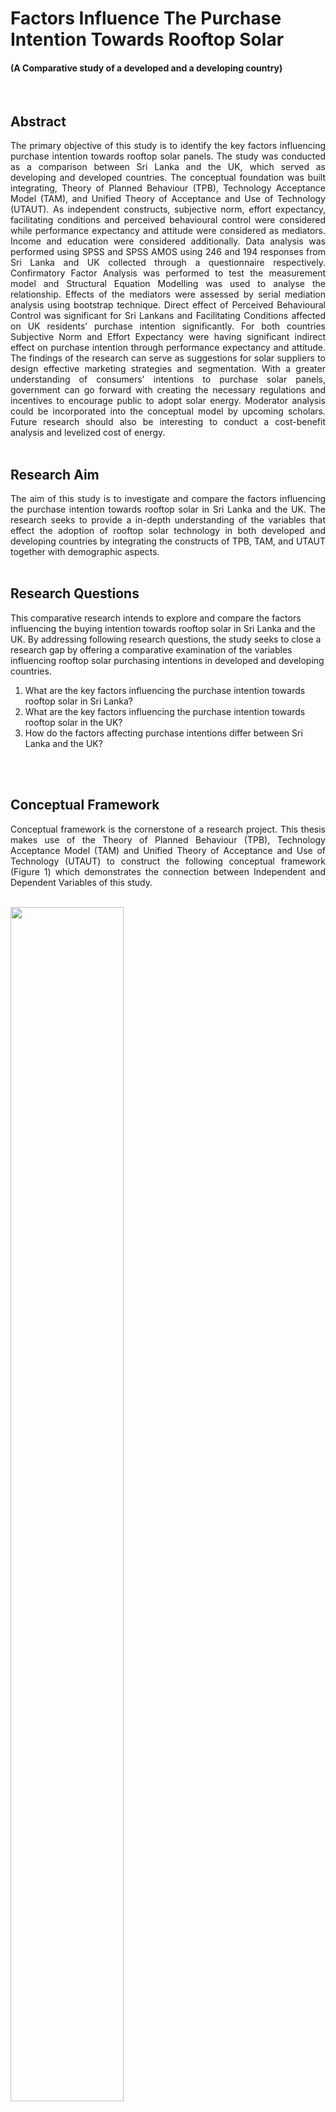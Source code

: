<h1>Factors Influence The Purchase Intention Towards Rooftop Solar</h1>
<h4> (A Comparative study of a developed and a developing country) </h4>

<br/>
<h2>Abstract</h2>
<p align="justify">
The primary objective of this study is to identify the key factors influencing purchase intention towards rooftop solar panels. The study was conducted as a comparison between Sri Lanka and the UK, which served as developing and developed countries. The conceptual foundation was built integrating, Theory of Planned Behaviour (TPB), Technology Acceptance Model (TAM), and Unified Theory of Acceptance and Use of Technology (UTAUT). As independent constructs, subjective norm, effort expectancy, facilitating conditions and perceived behavioural control were considered while performance expectancy and attitude were considered as mediators. Income and education were considered additionally. Data analysis was performed using SPSS and SPSS AMOS using 246 and 194 responses from Sri Lanka and UK collected through a questionnaire respectively. Confirmatory Factor Analysis was performed to test the measurement model and Structural Equation Modelling was used to analyse the relationship. Effects of the mediators were assessed by serial mediation analysis using bootstrap technique. Direct effect of Perceived Behavioural Control was significant for Sri Lankans and Facilitating Conditions affected on UK residents’ purchase intention significantly. For both countries Subjective Norm and Effort Expectancy were having significant indirect effect on purchase intention through performance expectancy and attitude. The findings of the research can serve as suggestions for solar suppliers to design effective marketing strategies and segmentation. With a greater understanding of consumers' intentions to purchase solar panels, government can go forward with creating the necessary regulations and incentives to encourage public to adopt solar energy. Moderator analysis could be incorporated into the conceptual model by upcoming scholars. Future research should also be interesting to conduct a cost-benefit analysis and levelized cost of energy.

<br/>
<br/>
<h2> Research Aim </h2>
<p align="justify">
The aim of this study is to investigate and compare the factors influencing the purchase intention towards rooftop solar in Sri Lanka and the UK. The research seeks to provide a in-depth understanding of the variables that effect the adoption of rooftop solar technology in both developed and developing countries by integrating the constructs of TPB, TAM, and UTAUT together with demographic aspects.

<br/>
<br/>

<h2> Research Questions </h2>
This comparative research intends to explore and compare the factors influencing the buying intention towards rooftop solar in Sri Lanka and the UK. By addressing following research questions, the study seeks to close a research gap by offering a comparative examination of the variables influencing rooftop solar purchasing intentions in developed and developing countries.

1.	What are the key factors influencing the purchase intention towards rooftop solar in Sri Lanka?
2.	What are the key factors influencing the purchase intention towards rooftop solar in the UK?
3.	How do the factors affecting purchase intentions differ between Sri Lanka and the UK?

<br/>
<br/>
<h2> Conceptual Framework</h2>
<p align="justify">
Conceptual framework is the cornerstone of a research project. This thesis makes use of the Theory of Planned Behaviour (TPB), Technology Acceptance Model (TAM) and Unified Theory of Acceptance and Use of Technology (UTAUT) to construct the following conceptual framework (Figure 1) which demonstrates the connection between Independent and Dependent Variables of this study.
<br/>
<br/>
<p align="left">
<img src="https://github.com/ManoshaSumathiratna/RooftopSolarPurchaseIntention/blob/main/Images/Conceptual%20Framwork.jpg" height="70%" width="60%"/>

<b> Figure 1: Conceptual Framework (Developed by the author)</b>  
<br/>

<h2> Population and Sample</h2>
<p align="justify">
In this study, all households in Sri Lanka and United Kingdom that do not currently have rooftop solar panels are the target population. The sample was taken with the non-probability convenience sampling approach. A total of 300 individuals from each country were selected to take part in the study. The questionnaire was distributed to those participants via electronically as well as printed questionnaire. As a result, 246 responses from Sri Lanka and 194 responses from the United Kingdom were able to collect, which showed 82% and 65% response rate from Sri Lanka and UK respectively. 

<br/>
<br/>
<h2> Data Analysis</h2>
<br/>

<h3> Model Fit</h3>
<p align="justify">
Confirmatory Factor Analysis (CFA) was computed for both samples separately using SPSS AMOS to test the measurement model. At the first stage, factor loadings were assessed for each indicator and one item (FC4) was removed from Sri Lanka model as the factor loading was less than 0.5 (>0.376). Moreover, the modification indices checked and refined the model by covariate error terms within indicators. The total goodness of fit of the model was evaluated using the model fit measures. The results shown in Table 4.1 confirms the good fit for both countries.

<br/>
<p align="left">
<img src="https://github.com/ManoshaSumathiratna/RooftopSolarPurchaseIntention/blob/main/Images/Table%204.1.png" height="70%" width="60%"/> 

<br/>
<h3> Structural Equation Model (SEM)</h3>
<p align="justify">
the structural model assessment involved evaluating the relevance of hypothesized paths. The relationship between the latent variables is represented by the structural models in Figure 2 and Figure 3 for Sri Lanka and UK respectively. 
<br/>
<p align="left">
<img src="https://github.com/ManoshaSumathiratna/RooftopSolarPurchaseIntention/blob/main/Images/Figure%2022.png" height="70%" width="60%"/>
<p align="left">
<b> Figure 2: Structural Model for Sri Lankan Residents with Mediating Effect</b>  
<br/>
<br/>
<br/>
<p align="left">
<img src="https://github.com/ManoshaSumathiratna/RooftopSolarPurchaseIntention/blob/main/Images/Figure%2033.png" height="70%" width="60%"/>
<p align="left">
<b> Figure 3: Structural Model for UK Residents with Mediating Effect</b>  
<br/>
<p align="justify">
The squared multiple correlations were 0.827 and 0.745 for PI (Purchase Intention) for Sri Lanka and UK for the above two models respectively. This indicates that 82.7% (for Sri Lanka) and 74.5% (for UK) variance of PI is explained by the six constructs (Subjective Norm, Effort Expectancy, Facilitating Conditions, Perceived Behavioural Control, Performance Expectancy and Attitude) in the model, which is well acceptable figure.
<br/>
<br/>
<h3>Testing Direct Effects </h3>
<br/>
<p align="justify">
Table 4.7 illustrates the direct relationships between the independent and dependent constructs based on the structural model tested for Sri Lanka. It can be concluded that only PBC has a positive significant on PI, while the effects of SN, EE and FC on PI are not significant at 95% level of confidence for Sri Lankan residence. 
<br/>
<p align="left">
<img src="https://github.com/ManoshaSumathiratna/RooftopSolarPurchaseIntention/blob/main/Images/Table%204.7.png" height="70%" width="60%"/>
<br/>
<br/>

<p align="justify">  
As per Table 4.8, FC has a positive significant impact on PI of rooftop solar of UK residents. However, none of the other three constructs showed significant impact on the PI. 
<br/>
<p align="left">
<img src="https://github.com/ManoshaSumathiratna/RooftopSolarPurchaseIntention/blob/main/Images/Table%20%204.8.png" height="70%" width="60%"/>
<br/>
<br/>



<h3>Testing Mediation Effects </h3>
<br/>
<p align="justify">
To assess the serial mediating effect of PE and AT on the relationship between independent and dependent constructs, bootstrap technique was performed with 5000 number of bootstrap samples using SPSS AMOS. The results are shown in Table 4.8 and Table 4.9 for Sri Lanka and UK respectively.
<br/>
<br/>
According Table 4.9, serial mediating effects of PE and AT on the relationship between SN and PI, as well as EE and PI both found to be significant. Hence H5 and H6 hypotheses were supported for Sri Lankan residents.
<br/>
<p align="left">
<img src="https://github.com/ManoshaSumathiratna/RooftopSolarPurchaseIntention/blob/main/Images/Table%204.9.png" height="70%" width="60%"/>
<br/>
<br/>

<p align="justify">  
Table 4.10 confirms the significant serial mediating effect of PE and AT on the relationship between SN - PI, and EE - PI. Hence, H5 and H6 hypotheses are accepted for UK residents.
<p align="left">
<img src="https://github.com/ManoshaSumathiratna/RooftopSolarPurchaseIntention/blob/main/Images/Table%204.10.png" height="70%" width="60%"/>
<br/>
<br/>

<h3>Testing Demographic Variable Effects</h3>
<br/>
<p align="justify">
The significance of the impacts of income and education on PI towards rooftop solar for Sri Lankan households is shown in Table 4.11. Therefore, neither of the demographic components had a substantial effect on PI. Income and education have little to no impact on PI for UK residents too (Table 4.12).
<br/>
<p align="left">
<img src="https://github.com/ManoshaSumathiratna/RooftopSolarPurchaseIntention/blob/main/Images/Table%204.11.png" height="70%" width="60%"/>
<br/>
<br/>

<h2>Discussion</h2>
<p align="justify">
This study intends to analyse the factors influencing rooftop solar purchasing intentions in Sri Lanka and the UK in the context of developing and developed countries given the relevance of solar energy as a reliable source of clean energy and a secure alternative for fossil fuels. The study revealed major distinctions between the two countries when considering constructs in the conceptual model.
<p align="justify">
Subjective Norm (SN) and Effort Expectancy (EE) do not significantly affect Purchase Intention (PI) towards rooftop solar for residents of Sri Lanka or the UK. However, for both Sri Lankan and UK citizens, the indirect impacts of SN and EE on the desire to purchase solar energy through the sequential mediating effect of Performance Expectancy (PE) and Attitude (AT) were substantial. 
<p align="justify">
These findings suggest that people's purchasing decisions are not directly influenced by others or their comfort level with solar energy, but rather through factors such as the ability to assess the benefits of solar energy use and their attitude towards it.
<p align="justify">
The Perceived Behavioural Control (PBC) was showing a positive direct effect on Purchase Intention (PI) of Sri Lankan residents, which is supported the Theory of Planned Behaviour (TPB). This shows that consumers in Sri Lanka are more likely to show a favourable purchase intention if they feel they have the knowledge, skills, and resources needed to install, operate, and maintain rooftop solar systems.
<p align="justify">
The study's conclusions indicate that Facilitating Conditions (FC) significantly influence UK individuals' intentions to buy solar panels. This indicates that UK residents are more likely to purchase rooftop solar the better the enabling conditions. 
<p align="justify">
The practical application of this study can provide policymakers with suggestions on how to promote the usage of solar energy. A person in Sri Lanka is more likely to use solar energy if they are knowledgeable and have the skills necessary to install and maintain rooftop solar panels. Therefore, government agencies should concentrate more on educating the public about rooftop solar and ensuring that the companies that support it have the resources and skills required to keep providing for their clients. In countries like the UK, people are more focused on getting financial support, tax incentives, an easy process to get government approval to install solar panels on their rooftops, and having the space to do so. The government may work with financial institutions to create certain financial solutions to encourage more people to purchase solar panels. Additionally, marketers can come up with some innovative ideas for placing solar panels in small spaces as well as some advertising and marketing initiatives to raise awareness.
<br/>
<br/>

<h2>Recommendations</h2>
<p align="justify">
The study's findings could increase understanding, especially in terms of how beneficial they are. The study serves as a starting point for further research into the potential for solar energy in Sri Lanka and the UK. The research's importance is clear because the results can help solar power developers and marketers create efficient marketing strategies and enhance market segmentation. Additionally, authorities and decision-makers might use the research to educate the public, possibly through workshops and exhibition.
<p align="justify">
In Sri Lankan context, Perceived Behavioural Control has a significant impact on Purchase Intention. An individual's perception of their ability to accept and use solar technology successfully is reflected in their perceived behavioural control. Therefore, government officials and solar marketers can both greatly benefit from understanding the effects of perceived behavioural control. For instance, the government can design programmes to particularly address the barriers preventing consumers from adopting solar technology. Governments are able to more effectively distribute resources if they recognise the role of perceived behavioural control. Conversely, solar marketers can modify their marketing strategies to accommodate the unique challenges associated with perceived behavioural control. For instance, if a potential customer's lack of knowledge of is a barrier, they can create educational content and campaigns that empower them with knowledge.
In the UK context, Facilitating Conditions showed a significant direct influence on Purchase Intention. Thus, government of UK can think of providing financial supports such as low interest loan schemes as well as solar suppliers can offer installment basis purchasing options which can improve facilitating conditions. Further, solar panel installation can be financed by commercial banks as part of mortgage loans. Households can be given financial incentives from the government to buy solar panels. The government could offer more subsidies to the renewable energy industry to promote the development of sustainable energy. It can also give experts the chance to create new technologies and reduce taxes to lessen pressure on businesses to produce high-quality goods. If these solar energy technologies are affordable and robust, more people will be inclined to buy them.
<p align="justify">
Both countries discovered, Subjective Norm has a strong indirect impact on Purchase Intention via Performance Expectancy and Attitude. This insight is helpful for developing recommendations that can accelerate the installation of rooftop solar panels. Suppliers of solar power can use word-of-mouth advertising. They can develop referral programmes to reward current customers who refer new ones and can encourage satisfied solar panel users to share their experience with friends and family. Additionally, they can disseminate testimonials and success stories from local community who have adopted solar power. These will have a favourable effect on Performance Expectancy and Attitude which ultimately influence positively on rooftop solar Purchase Intention.
<p align="justify">
Through Performance Expectancy and Attitude, it was discovered that Effort Expectancy for both countries had an indirect impact on Purchase Intention. Effort Expectancy represents an individual's perception of the degree of effort or cognitive load necessary when utilising that technology to complete a particular activity. As a result, solar suppliers may consider simplifying the solar installation process. They can make investments in technology and processes that make solar panel installation as easy and hassle-free as feasible. Additionally, can provide comprehensive user manuals and installation tutorials. In order to lessen the perception of work associated with system setup and maintenance, make sure consumers have access to support and troubleshooting resources. 
<p align="justify">
Additionally, government and related parties can make an effort to improve Performance Expectations and Attitude to influence people' buying intentions. They can develop educational programmes that emphasise the tangible benefits of rooftop solar panels, such as cost savings on energy, a less contribution to the environment pollution, and higher property value. These advertising need to address both the economic and environmental benefits. By highlighting innovations in solar panel systems that enhance performance, efficiency, and reliability, they can demonstrate technological achievements. Emphasize how these advancements lead to a better overall experience for customers. On the other hand, government may establish an acceptable price policy for solar panels, offer tax benefits to users of solar panels, and invest in solar panel research. It will have a more favourable effect on customer Attitudes and solar panel Purchase Intentions.
<p align="justify">
Solar marketers and policy makers may capitalise on the unforeseen impacts of Subjective Norm and Effort Expectancy to encourage the adoption of rooftop solar by focusing on these suggestions. These tactics may establish trust, lower perceived barriers, and encourage favourable attitudes towards the installation of solar panels, ultimately leading to better adoption and purchase intention rates.

<br/>
<br/>

<h2>Limitations and Future Directions</h2>
<p align="justify">
There are certain restrictions on this study that are important to highlight. First off, a limited sample size was chosen, which has an effect on how generalizable the findings are. It is recommended using a larger sample size and more diversified responders. Second, because the researchers used convenience sampling to gather their data, there may be bias in the sample frame. Future studies might look at adopting a random sampling method to test the proposed model in order to get over this restriction. Thirdly, the current study integrated the TPB, TAM, and UTAUT theories and considered income and education into account as two additional demographic factors. However, the effect of demographic factors was not considered under moderating effect. Therefore, to determine the impact of demographic parameters like education, income, or age, future researchers could incorporate the concept of moderator analysis into the existing conceptual model. Fourthly, just four independent variables—Subjective Norm, Effort Expectancy, Facilitating Conditions, and Perceived Behavioural Control—have been taken into account in the current study. If additional factors like risk perception, moral responsibilities, and confidence could be considered in the future, that would be advantageous. 
<p align="justify">
Moreover, this study was conducted from consumer’s perspective only. Future study, however, may also take into account the respected opinions of other stakeholders, including regulatory agencies, solar providers, energy consultants, and financial institutions. Finally, it would be interesting to undertake a cost-benefit analysis and levelized cost of energy in future studies.

